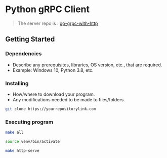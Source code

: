 # Python gRPC Client

> The server repo is : [go-grpc-with-http](https://github.com/tanerincode/go-grpc-with-http)

## Getting Started

### Dependencies

- Describe any prerequisites, libraries, OS version, etc., that are required.
- Example: Windows 10, Python 3.8, etc.

### Installing

- How/where to download your program.
- Any modifications needed to be made to files/folders.

```bash
git clone https://yourrepositorylink.com
```

### Executing program

```bash
make all
```
```bash
source venv/bin/activate
```
```bash
make http-serve
```